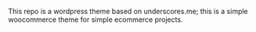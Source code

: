 This repo is a wordpress theme based on underscores.me; this is a simple woocommerce theme for simple ecommerce projects.

